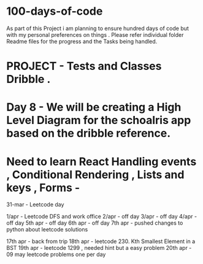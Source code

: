 # 100-days-of-code

As part of this Project i am planning to ensure hundred days of code but with my personal preferences on things . 
Please refer individual folder Readme files for the progress and the Tasks being handled.


# PROJECT - Tests and Classes Dribble . 

# Day 8 - We will be creating a High Level Diagram for the schoalris app based on the dribble reference.

# Need to learn React Handling events , Conditional Rendering , Lists and keys , Forms - 

31-mar - Leetcode day

1/apr - Leetcode DFS and work office
2/apr - off day
3/apr - off day
4/apr - off day
5th apr - off day
6th apr - off day
7th apr - pushed changes to python about leetcode solutions

17th apr - back from trip
18th apr - leetcode 230. Kth Smallest Element in a BST
19th apr - leetcode 1299 , needed hint but a easy problem
20th apr - 09 may  leetcode problems one per day